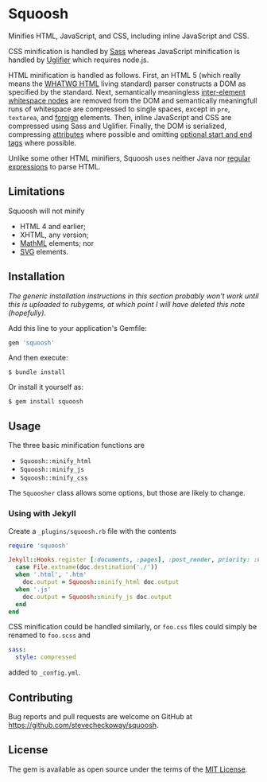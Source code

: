 # Squoosh

Minifies HTML, JavaScript, and CSS, including inline JavaScript and CSS.

CSS minification is handled by [Sass](http://www.rubydoc.info/gems/sass)
whereas JavaScript minification is handled by
[Uglifier](http://www.rubydoc.info/gems/uglifier) which requires node.js.

HTML minification is handled as follows. First, an HTML 5 (which really means
the [WHATWG HTML](https://html.spec.whatwg.org/multipage/) living standard)
parser constructs a DOM as specified by the standard. Next, semantically
meaningless [inter-element whitespace
nodes](https://html.spec.whatwg.org/multipage/dom.html#inter-element-whitespace)
are removed from the DOM and semantically meaningfull runs of whitespace are
compressed to single spaces, except in `pre`, `textarea`, and
[foreign](https://html.spec.whatwg.org/multipage/syntax.html#elements-2) elements.
Then, inline JavaScript and CSS are compressed using Sass and Uglifier.
Finally, the DOM is serialized, compressing
[attributes](https://html.spec.whatwg.org/multipage/syntax.html#attributes-2)
where possible and omitting [optional start and end
tags](https://html.spec.whatwg.org/multipage/syntax.html#optional-tags) where
possible.

Unlike some other HTML minifiers, Squoosh uses neither Java nor [regular
expressions](http://stackoverflow.com/a/1732454) to parse HTML.

## Limitations
Squoosh will not minify

- HTML 4 and earlier;
- XHTML, any version;
- [MathML](https://www.w3.org/TR/MathML3/) elements; nor
- [SVG](https://www.w3.org/TR/SVG11/) elements.

## Installation

*The generic installation instructions in this section probably won't work
until this is uploaded to rubygems, at which point I will have deleted this
note (hopefully).*

Add this line to your application's Gemfile:

```ruby
gem 'squoosh'
```

And then execute:

    $ bundle install

Or install it yourself as:

    $ gem install squoosh

## Usage

The three basic minification functions are

- `Squoosh::minify_html`
- `Squoosh::minify_js`
- `Squoosh::minify_css`

The `Squoosher` class allows some options, but those are likely to change.

### Using with Jekyll

Create a `_plugins/squoosh.rb` file with the contents

```ruby
require 'squoosh'

Jekyll::Hooks.register [:documents, :pages], :post_render, priority: :high do |doc|
  case File.extname(doc.destination('./'))
  when '.html', '.htm'
    doc.output = Squoosh::minify_html doc.output
  when '.js'
    doc.output = Squoosh::minify_js doc.output
  end
end
```

CSS minification could be handled similarly, or `foo.css` files could simply
be renamed to `foo.scss` and 

```yaml
sass:
  style: compressed
```

added to `_config.yml`.

## Contributing

Bug reports and pull requests are welcome on GitHub at
https://github.com/stevecheckoway/squoosh.


## License

The gem is available as open source under the terms of the [MIT
License](http://opensource.org/licenses/MIT).

